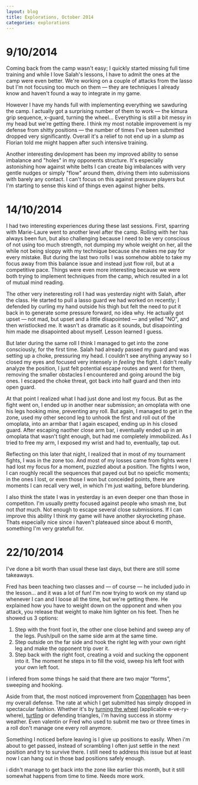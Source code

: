 ```yaml
---
layout: blog
title: Explorations, October 2014
categories: explorations
---
```

# 9/10/2014

Coming back from the camp wasn't easy; I quickly started missing full time training and while I love Salah's lessons, I have to admit the ones at the camp were even better. We're working on a couple of attacks from the lasso but I'm not focusing too much on them — they are techniques I already know and haven't found a way to integrate in my game.

However I have my hands full with implementing everything we sawduring the camp. I actually got a surprising number of them to work — the kimura grip sequence, x-guard, turning the wheel… Everything is still a bit messy in my head but we're getting there. I think my most notable improvement is my defense from shitty positions — the number of times I've been submitted dropped very significantly. Overall it's a relief to not end up in a slump as Florian told me might happen after such intensive training.

Another interesting devlopment has been my improved ability to sense imbalance and "holes" in my opponents structure. It's especially astonishing how against white belts I can create big imbalances with very gentle nudges or simply "flow" around them, driving them into submissions with barely any contact. I can't focus on this against pressure players but I'm starting to sense this kind of things even against higher belts.


# 14/10/2014

I had two interesting experiences during these last sessions. First, sparring with Marie-Laure went to another level after the camp. Rolling with her has always been fun, but also challenging because I need to be very conscious of not using too much strength, not dumping my whole weight on her, all the while not being sloppy with my technique because she makes me pay for every mistake. But during the last two rolls I was somehow abble to take my focus away from this balance issue and instead just flow roll, but at a competitive pace. Things were even more interesting because we were both trying to implement techniques from the camp, which resulted in a lot of mutual mind reading.

The other very ineteresting roll I had was yesterday night with Salah, after the class. He started to pull a lasso guard we had worked on recently; I defended by curling my hand outside his thigh but felt the need to put it back in to generate some pressure forward, no idea why. He actually got upset — not mad, but upset and a little disapointed — and yelled "NO", and then wristlocked me. It wasn't as dramatic as it sounds, but disapointing him made me disapointed about myself. Lesson learned I guess.

But later during the same roll I think I managed to get into the zone consciously, for the first time. Salah had already passed my guard and was setting up a choke, pressuring my head. I couldn't see anything anyway so I closed my eyes and focused very intensely in *feeling* the fight. I didn't really analyze the position, I just felt potential escape routes and went for them, removing the smaller obstacles I encountered and going around the big ones.  I escaped the choke threat, got back into half guard and then into open guard.

At that point I realized what I had just done and lost my focus. But as the fight went on, I ended up in another near submission; an omoplata with one his legs hooking mine, preventing any roll. But again, I managed to get in the zone, used my other second leg to unhook the first and roll out of the omoplata, into an armbar that I again escaped, ending up in his closed guard. After escaping naother close arm bar, i eventually ended up in an omoplata that wasn't tight enough, but had me completely immobilized. As I tried to free my arm, I exposed my wrist and had to, eventually, tap out.

Reflecting on this later that night, I realized that in most of my tournament fights, I was in the zone too. And most of my losses came from fights were I had lost my focus for a moment, puzzled about a position. The fights I won, I can roughly recall the sequences that payed out but no speicfic moments; in the ones I lost, or even those I won but conceided points, there are moments I can recall very well, in which I'm just waiting, before blundering.

I also think the state I was in yesterday is an even deeper one than those in competiton. I'm usually pretty focused against people who smash me, but not *that* much. Not enough to escape several close submissions. If I can improve this ability I think my game will have another skyrocketing phase. Thats especially nice since i haven't plateaued since about 6 month, something I'm very gratefull for.


# 22/10/2014

I've done a bit worth than usual these last days, but there are still some takeaways.

Fred has been teaching two classes and — of course — he included judo in the lesson… and it was a lot of fun! I'm now trying to work on my stand up whenever I can and I loose all the time, but we're getting there. He explained how you have to weight down on the opponent and when you attack, you release that weight to make him lighter on his feet. Then he showed us 3 options:

1. Step with the front foot in, the other one close behind and sweep any of the legs. Push/pull on the same side arm at the same time.
2. Step outside on the far side and hook the right leg with your own right leg and make the opponent trip over it.
3. Step back with the right foot, creating a void and sucking the opponent into it. The moment he steps in to fill the void, sweep his left foot with your own left foot.

I infered from some things he said that there are two major “forms”, sweeping and hooking.

Aside from that, the most noticed improvement from [Copenhagen]() has been my overall defense. The rate at which I get submitted has simply dropped in spectacular fashion. Whether it's by [turning the wheel]() (applicable e-ve-ry-where), [turtling]() or defending triangles, i'm having success in stormy weather. Even valentin or Fred who used to submit me two or three times in a roll don't manage one every roll anymore.

Something I noticed before leaving is I give up positions to easily. When i'm about to get passed, instead of scrambling I often just settle in the next position and try to survive there. I still need to address this issue but at least now I can hang out in those bad positions safely enough.

i didn't manage to get back into the zone like earlier this month, but it still somewhat happens from time to time. Needs more work. 